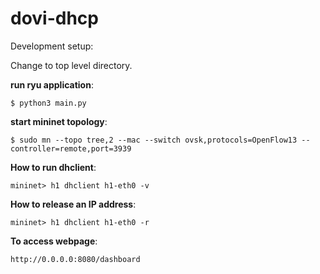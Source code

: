 # dovi-dhcp

Development setup:

Change to top level directory.

**run ryu application**: 
```console
$ python3 main.py
```
**start mininet topology**: 
```console
$ sudo mn --topo tree,2 --mac --switch ovsk,protocols=OpenFlow13 --controller=remote,port=3939
```


**How to run dhclient**:
```console
mininet> h1 dhclient h1-eth0 -v
```

**How to release an IP address**: 
```console
mininet> h1 dhclient h1-eth0 -r
```

**To access webpage**: 
```console
http://0.0.0.0:8080/dashboard
```
